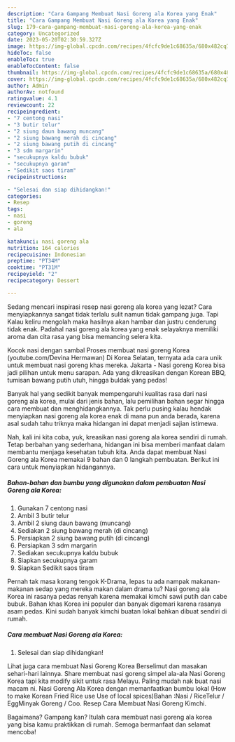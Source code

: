 ```yaml
---
description: "Cara Gampang Membuat Nasi Goreng ala Korea yang Enak"
title: "Cara Gampang Membuat Nasi Goreng ala Korea yang Enak"
slug: 179-cara-gampang-membuat-nasi-goreng-ala-korea-yang-enak
category: Uncategorized
date: 2023-05-20T02:30:59.327Z
image: https://img-global.cpcdn.com/recipes/4fcfc9de1c68635a/680x482cq70/nasi-goreng-ala-korea-foto-resep-utama.jpg
hideToc: false
enableToc: true
enableTocContent: false
thumbnail: https://img-global.cpcdn.com/recipes/4fcfc9de1c68635a/680x482cq70/nasi-goreng-ala-korea-foto-resep-utama.jpg
cover: https://img-global.cpcdn.com/recipes/4fcfc9de1c68635a/680x482cq70/nasi-goreng-ala-korea-foto-resep-utama.jpg
author: Admin
authorAv: notfound
ratingvalue: 4.1
reviewcount: 22
recipeingredient:
- "7 centong nasi"
- "3 butir telur"
- "2 siung daun bawang muncang"
- "2 siung bawang merah di cincang"
- "2 siung bawang putih di cincang"
- "3 sdm margarin"
- "secukupnya kaldu bubuk"
- "secukupnya garam"
- "Sedikit saos tiram"
recipeinstructions:

- "Selesai dan siap dihidangkan!"
categories:
- Resep
tags:
- nasi
- goreng
- ala

katakunci: nasi goreng ala 
nutrition: 164 calories
recipecuisine: Indonesian
preptime: "PT34M"
cooktime: "PT31M"
recipeyield: "2"
recipecategory: Dessert

---
```



Sedang mencari inspirasi resep nasi goreng ala korea yang lezat? Cara menyiapkannya sangat tidak terlalu sulit namun tidak gampang juga. Tapi Kalau keliru mengolah maka hasilnya akan hambar dan justru cenderung tidak enak. Padahal nasi goreng ala korea yang enak selayaknya memiliki aroma dan cita rasa yang bisa memancing selera kita.


Kocok nasi dengan sambal Proses membuat nasi goreng Korea (youtube.com/Devina Hermawan) Di Korea Selatan, ternyata ada cara unik untuk membuat nasi goreng khas mereka. Jakarta - Nasi goreng Korea bisa jadi pilihan untuk menu sarapan. Ada yang dikreasikan dengan Korean BBQ, tumisan bawang putih utuh, hingga buldak yang pedas!

Banyak hal yang sedikit banyak mempengaruhi kualitas rasa dari nasi goreng ala korea, mulai dari jenis bahan, lalu pemilihan bahan segar hingga cara membuat dan menghidangkannya. Tak perlu pusing kalau hendak menyiapkan nasi goreng ala korea enak di mana pun anda berada, karena asal sudah tahu triknya maka hidangan ini dapat menjadi sajian istimewa.


Nah, kali ini kita coba, yuk, kreasikan nasi goreng ala korea sendiri di rumah. Tetap berbahan yang sederhana, hidangan ini bisa memberi manfaat dalam membantu menjaga kesehatan tubuh kita. Anda dapat membuat Nasi Goreng ala Korea memakai 9 bahan dan 0 langkah pembuatan. Berikut ini cara untuk menyiapkan hidangannya.

<!--inarticleads1-->

##### Bahan-bahan dan bumbu yang digunakan dalam pembuatan Nasi Goreng ala Korea:

1. Gunakan 7 centong nasi
1. Ambil 3 butir telur
1. Ambil 2 siung daun bawang (muncang)
1. Sediakan 2 siung bawang merah (di cincang)
1. Persiapkan 2 siung bawang putih (di cincang)
1. Persiapkan 3 sdm margarin
1. Sediakan secukupnya kaldu bubuk
1. Siapkan secukupnya garam
1. Siapkan Sedikit saos tiram


Pernah tak masa korang tengok K-Drama, lepas tu ada nampak makanan-makanan sedap yang mereka makan dalam drama tu? Nasi goreng ala Korea ini rasanya pedas renyah karena memakai kimchi sawi putih dan cabe bubuk. Bahan khas Korea ini populer dan banyak digemari karena rasanya asam pedas. Kini sudah banyak kimchi buatan lokal bahkan dibuat sendiri di rumah. 

<!--inarticleads2-->

##### Cara membuat Nasi Goreng ala Korea:


1. Selesai dan siap dihidangkan!

Lihat juga cara membuat Nasi Goreng Korea Berselimut dan masakan sehari-hari lainnya. Share membuat nasi goreng simpel ala-ala Nasi Goreng Korea tapi kita modify sikit untuk rasa Melayu. Paling mudah nak buat nasi macam ni. Nasi Goreng Ala Korea dengan memanfaatkan bumbu lokal (How to make Korean Fried Rice use Use of local spices)Bahan :Nasi / RiceTelur / EggMinyak Goreng / Coo. Resep Cara Membuat Nasi Goreng Kimchi. 

Bagaimana? Gampang kan? Itulah cara membuat nasi goreng ala korea yang bisa kamu praktikkan di rumah. Semoga bermanfaat dan selamat mencoba!

